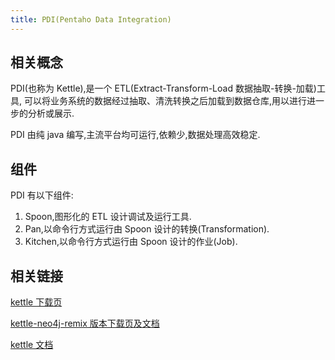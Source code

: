 ```yaml
---
title: PDI(Pentaho Data Integration)
---
```


## 相关概念

PDI(也称为 Kettle),是一个 ETL(Extract-Transform-Load 数据抽取-转换-加载)工具,
可以将业务系统的数据经过抽取、清洗转换之后加载到数据仓库,用以进行进一步的分析或展示.

PDI 由纯 java 编写,主流平台均可运行,依赖少,数据处理高效稳定.

## 组件

PDI 有以下组件:

1. Spoon,图形化的 ETL 设计调试及运行工具.
2. Pan,以命令行方式运行由 Spoon 设计的转换(Transformation).
3. Kitchen,以命令行方式运行由 Spoon 设计的作业(Job).

## 相关链接

[kettle 下载页](https://sourceforge.net/projects/pentaho/)

[kettle-neo4j-remix 版本下载页及文档](http://www.ibridge.be/)

[kettle 文档](https://help.pentaho.com/Documentation/9.1/Products/Pentaho_Data_Integration)
